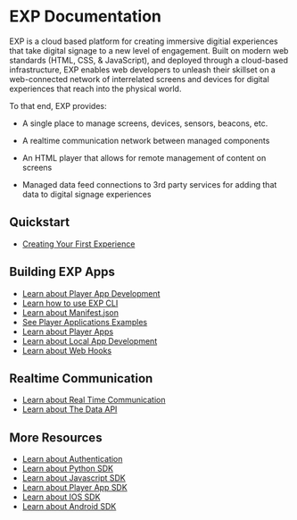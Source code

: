 # EXP Documentation


EXP is a cloud based platform for creating immersive digitial experiences that take digital signage to a new level of engagement. Built on modern web standards (HTML, CSS, & JavaScript), and deployed through a cloud-based infrastructure, EXP enables web developers to unleash their skillset on a web-connected network of interrelated screens and devices for digital experiences that reach into the physical world.

To that end, EXP provides:

* A single place to manage screens, devices, sensors, beacons, etc.

* A realtime communication network between managed components

* An HTML player that allows for remote management of content on screens

* Managed data feed connections to 3rd party services for adding that data to digital signage experiences

## Quickstart

  * [Creating Your First Experience](/developers/tutorials/quickstart.md)

## Building EXP Apps

  * [Learn about Player App Development](/developers/tutorials/player-apps.md) 
  * [Learn how to use EXP CLI](https://github.com/scalainc/exp-cli) 
  * [Learn about Manifest.json](/developers/reference/manifest.md) 
  * [See Player Applications Examples](https://github.com/scalainc/exp-app-boilerplates) 
  * [Learn about Player Apps](/developers/guides/player-apps.md)
  * [Learn about Local App Development](/developers/guides/local-app-development.md) 
  * [Learn about Web Hooks](/developers/tutorials/webhooks.md)

## Realtime Communication

  * [Learn about Real Time Communication](/developers/guides/real-time-communication.md)
  * [Learn about The Data API](/developers/guides/data.md)

## More Resources

  * [Learn about Authentication](/developers/reference/authentication.md)
  * [Learn about Python SDK](/developers/reference/python-sdk.md)
  * [Learn about Javascript SDK](/developers/reference/javascript-sdk.md)
  * [Learn about Player App SDK](/developers/reference/player-app-sdk.md)
  * [Learn about IOS SDK](/developers/reference/ios-sdk.md)
  * [Learn about Android SDK](/developers/reference/android-sdk.md)
